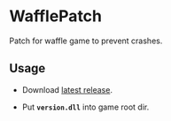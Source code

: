 # WafflePatch

Patch for waffle game to prevent crashes.

## Usage
- Download [latest release](https://github.com/bynejake/KrkrPatch/releases/latest).

- Put **`version.dll`** into game root dir.
